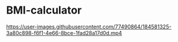 # BMI-calculator

https://user-images.githubusercontent.com/77490864/184581325-3a80c898-f6f1-4e66-8bce-1fad28a17d0d.mp4

